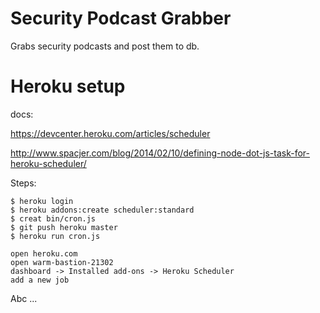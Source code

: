 # Security Podcast Grabber

Grabs security podcasts and post them to db.

# Heroku setup

docs: 

https://devcenter.heroku.com/articles/scheduler

http://www.spacjer.com/blog/2014/02/10/defining-node-dot-js-task-for-heroku-scheduler/

Steps:

    $ heroku login
    $ heroku addons:create scheduler:standard
    $ creat bin/cron.js
    $ git push heroku master
    $ heroku run cron.js
    
    open heroku.com
    open warm-bastion-21302
    dashboard -> Installed add-ons -> Heroku Scheduler
    add a new job
    
    
Abc ...
